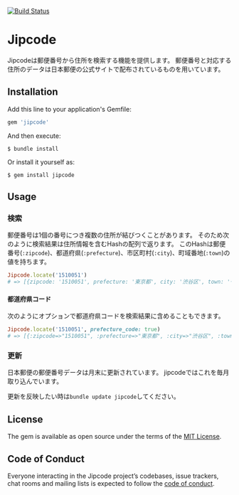 [![Build Status](https://travis-ci.org/rinkei/jipcode.svg?branch=master)](https://travis-ci.org/rinkei/jipcode)

# Jipcode

Jipcodeは郵便番号から住所を検索する機能を提供します。
郵便番号と対応する住所のデータは日本郵便の公式サイトで配布されているものを用いています。

## Installation

Add this line to your application's Gemfile:

```ruby
gem 'jipcode'
```

And then execute:

```shell
$ bundle install
```

Or install it yourself as:

```shell
$ gem install jipcode
```

## Usage

### 検索
郵便番号は1個の番号につき複数の住所が結びつくことがあります。
そのため次のように検索結果は住所情報を含むHashの配列で返ります。
このHashは郵便番号(`:zipcode`)、都道府県(`:prefecture`)、市区町村(`:city`)、町域番地(`:town`)の値を持ちます。

```ruby
Jipcode.locate('1510051')
# => [{zipcode: '1510051', prefecture: '東京都', city: '渋谷区', town: '千駄ヶ谷'}]
```

#### 都道府県コード
次のようにオプションで都道府県コードを検索結果に含めることもできます。

```ruby
Jipcode.locate('1510051', prefecture_code: true)
# => [{:zipcode=>"1510051", :prefecture=>"東京都", :city=>"渋谷区", :town=>"千駄ヶ谷", :prefecture_code=>13}]
```

### 更新
日本郵便の郵便番号データは月末に更新されています。
jipcodeではこれを毎月取り込んでいます。

更新を反映したい時は`bundle update jipcode`してください。

## License

The gem is available as open source under the terms of the [MIT License](https://opensource.org/licenses/MIT).

## Code of Conduct

Everyone interacting in the Jipcode project’s codebases, issue trackers, chat rooms and mailing lists is expected to follow the [code of conduct](https://github.com/rinkei/jipcode/blob/master/CODE_OF_CONDUCT.md).
